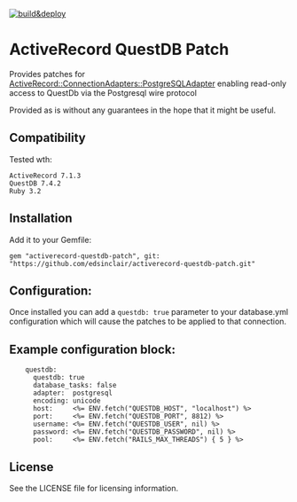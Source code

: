 [![build&deploy](https://github.com/edsinclair/activerecord-questdb-patch/actions/workflows/ruby.yml/badge.svg)](https://github.com/edsinclair/activerecord-questdb-patch/actions/workflows/ruby.yml)

# ActiveRecord QuestDB Patch

Provides patches for [ActiveRecord::ConnectionAdapters::PostgreSQLAdapter](https://github.com/rails/rails/tree/main/activerecord/lib/active_record/connection_adapters)
enabling read-only access to QuestDb via the Postgresql wire protocol

Provided as is without any guarantees in the hope that it might be useful.

## Compatibility

Tested wth:

    ActiveRecord 7.1.3
    QuestDB 7.4.2
    Ruby 3.2

## Installation

Add it to your Gemfile:

    gem "activerecord-questdb-patch", git: "https://github.com/edsinclair/activerecord-questdb-patch.git"

## Configuration:

Once installed you can add a `questdb: true` parameter to your database.yml configuration
which will cause the patches to be applied to that connection.

## Example configuration block:

```
    questdb:
      questdb: true
      database_tasks: false
      adapter:  postgresql
      encoding: unicode
      host:     <%= ENV.fetch("QUESTDB_HOST", "localhost") %>
      port:     <%= ENV.fetch("QUESTDB_PORT", 8812) %>
      username: <%= ENV.fetch("QUESTDB_USER", nil) %>
      password: <%= ENV.fetch("QUESTDB_PASSWORD", nil) %>
      pool:     <%= ENV.fetch("RAILS_MAX_THREADS") { 5 } %>
```

## License

See the LICENSE file for licensing information.
